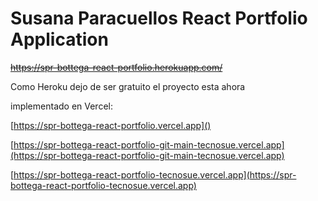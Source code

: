 # Susana Paracuellos React Portfolio Application

~~https://spr-bottega-react-portfolio.herokuapp.com/~~

Como Heroku dejo de ser gratuito el proyecto esta ahora

implementado en Vercel:

[https://spr-bottega-react-portfolio.vercel.app]()

[https://spr-bottega-react-portfolio-git-main-tecnosue.vercel.app](https://spr-bottega-react-portfolio-git-main-tecnosue.vercel.app)

[https://spr-bottega-react-portfolio-tecnosue.vercel.app](https://spr-bottega-react-portfolio-tecnosue.vercel.app)
